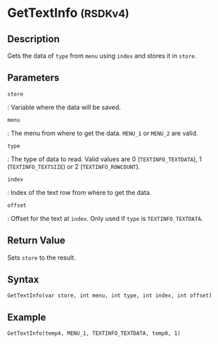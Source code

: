 # GetTextInfo <small>(RSDKv4)</small>

## Description
Gets the data of `type` from `menu` using `index` and stores it in `store`.

## Parameters
`store`

:   Variable where the data will be saved.

`menu`

:   The menu from where to get the data. `MENU_1` or `MENU_2` are valid.

`type`

:   The type of data to read. Valid values are 0 (`TEXTINFO_TEXTDATA`), 1 (`TEXTINFO_TEXTSIZE`) or 2 (`TEXTINFO_ROWCOUNT`).

`index`

:   Index of the text row from where to get the data.

`offset`

:   Offset for the text at `index`. Only used if `type` is `TEXTINFO_TEXTDATA`.

## Return Value
Sets `store` to the result.

## Syntax
```
GetTextInfo(var store, int menu, int type, int index, int offset)
```

## Example
```
GetTextInfo(temp4, MENU_1, TEXTINFO_TEXTDATA, temp0, 1)
```